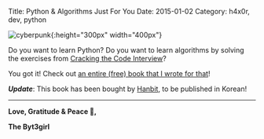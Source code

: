 Title: Python & Algorithms Just For You
Date: 2015-01-02
Category: h4x0r, dev, python

![cyberpunk](./cyberpunk/26.jpg){:height="300px" width="400px"}


Do you want to learn Python? Do you want to learn algorithms by solving the exercises from [Cracking the Code Interview](https://www.amazon.com/Cracking-Coding-Interview-Programming-Questions/dp/0984782850/ref=sr_1_1?ie=UTF8&qid=1529209451&sr=8-1&keywords=cracking+the+coding+interviews)?

You got it! Check out [an entire (free) book that I wrote for that](https://github.com/bt3gl/Python-and-Algorithms-and-Data-Structures)!


***Update***: This book has been bought by [Hanbit](http://www.hanbit.co.kr/), to be published in Korean!


----

**Love, Gratitude & Peace 🌺,**

**The Byt3girl**